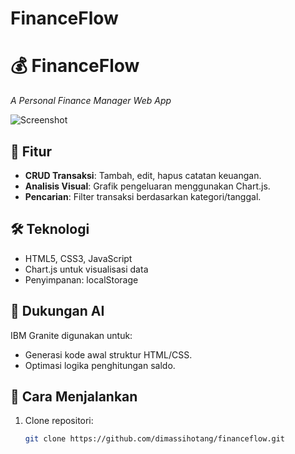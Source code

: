 # FinanceFlow
# 💰 FinanceFlow  
*A Personal Finance Manager Web App*  

![Screenshot](assets/screenshot.png)  

## 🌟 Fitur  
- **CRUD Transaksi**: Tambah, edit, hapus catatan keuangan.  
- **Analisis Visual**: Grafik pengeluaran menggunakan Chart.js.  
- **Pencarian**: Filter transaksi berdasarkan kategori/tanggal.  

## 🛠 Teknologi  
- HTML5, CSS3, JavaScript  
- Chart.js untuk visualisasi data  
- Penyimpanan: localStorage  

## 🤖 Dukungan AI  
IBM Granite digunakan untuk:  
- Generasi kode awal struktur HTML/CSS.  
- Optimasi logika penghitungan saldo.  

## 🚀 Cara Menjalankan  
1. Clone repositori:  
   ```bash
   git clone https://github.com/dimassihotang/financeflow.git
